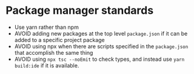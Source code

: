 # Package manager standards

- Use yarn rather than npm
- AVOID adding new packages at the top level `package.json` if it can be added to a specific project package
- AVOID using npx when there are scripts specified in the `package.json` that accomplish the same thing
- AVOID using `npx tsc --noEmit` to check types, and instead use `yarn build:ide` if it is available.
